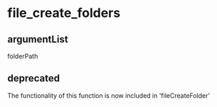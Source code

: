 # file_create_folders
## argumentList
folderPath
## deprecated
The functionality of this function is now included in 'fileCreateFolder'